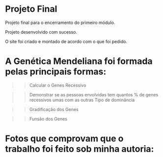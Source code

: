 # Projeto Final 

Projeto final para o encerramento do primeiro módulo.

Projeto desenvolvido com sucesso.

O site foi criado e montado de acordo com o que foi pedido.

# A Genética Mendeliana foi formada pelas principais formas:

>>Calcular o Genes Recessivo

>>Demonstrar se as pessoas envolvidas tem quantos % de genes recessivos umas com as outras
>>Tipo de dominância

>>Gradificação dos Genes

>>Funsão dos Genes


# Fotos que comprovam que o trabalho foi feito sob minha autoria:

